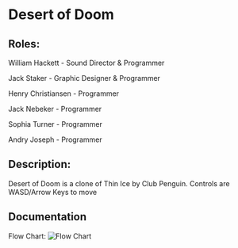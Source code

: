 # Desert of Doom

## Roles:

William Hackett - Sound Director & Programmer

Jack Staker - Graphic Designer & Programmer

Henry Christiansen - Programmer

Jack Nebeker - Programmer

Sophia Turner - Programmer

Andry Joseph - Programmer

## Description:

Desert of Doom is a clone of Thin Ice by Club Penguin. 
Controls are WASD/Arrow Keys to move

## Documentation

Flow Chart:
![Flow Chart](https://user-images.githubusercontent.com/61328987/148413463-abf1f0d4-8fff-498f-be9c-a7014a29997b.png)


